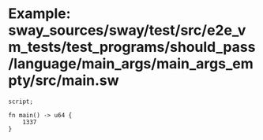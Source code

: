 # Example: sway_sources/sway/test/src/e2e_vm_tests/test_programs/should_pass/language/main_args/main_args_empty/src/main.sw

```sway
script;

fn main() -> u64 {
    1337
}

```
